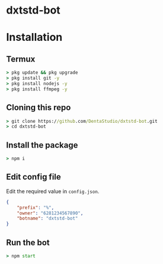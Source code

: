 # dxtstd-bot

# Installation

## Termux
```cmd
> pkg update && pkg upgrade
> pkg install git -y
> pkg install nodejs -y
> pkg install ffmpeg -y
```

## Cloning this repo
```cmd
> git clone https://github.com/DentaStudio/dxtstd-bot.git
> cd dxtstd-bot
```

## Install the package
```cmd
> npm i
```

## Edit config file
Edit the required value in `config.json`.
```json
{
    "prefix": "%",
    "owner": "6281234567890",
    "botname": "dxtstd-bot"
}
```

## Run the bot
```cmd
> npm start
```
